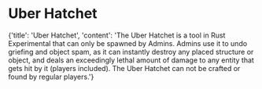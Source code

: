 
# Uber Hatchet

{'title': 'Uber Hatchet', 'content': 'The Uber Hatchet is a tool in Rust Experimental that can only be spawned by Admins. Admins use it to undo griefing and object spam, as it can instantly destroy any placed structure or object, and deals an exceedingly lethal amount of damage to any entity that gets hit by it (players included). The Uber Hatchet can not be crafted or found by regular players.'}
